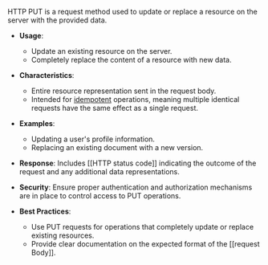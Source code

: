 HTTP PUT is a request method used to update or replace a resource on the server with the provided data.

- **Usage**:
    - Update an existing resource on the server.
    - Completely replace the content of a resource with new data.

- **Characteristics**:
    - Entire resource representation sent in the request body.
    - Intended for [idempotent](Idempotent.md) operations, meaning multiple identical requests have the same effect as a single request.

- **Examples**:
    - Updating a user's profile information.
    - Replacing an existing document with a new version.

- **Response**: Includes [[HTTP status code]] indicating the outcome of the request and any additional data representations.

- **Security**: Ensure proper authentication and authorization mechanisms are in place to control access to PUT operations.

- **Best Practices**:
    - Use PUT requests for operations that completely update or replace existing resources.
    - Provide clear documentation on the expected format of the [[request Body]].